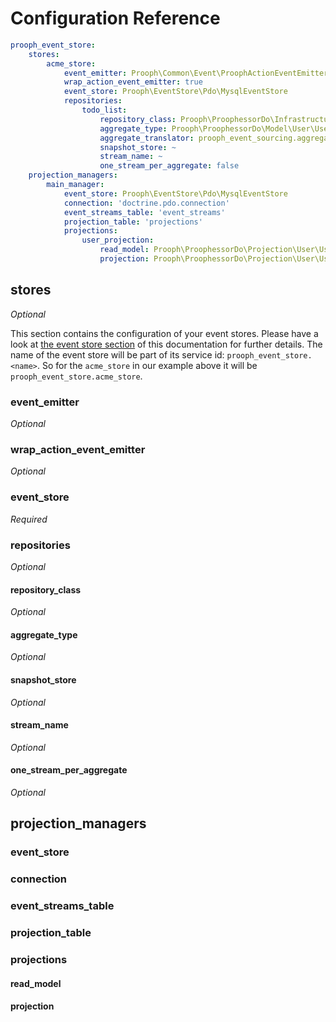 # Configuration Reference

```yaml
prooph_event_store:
    stores:
        acme_store:
            event_emitter: Prooph\Common\Event\ProophActionEventEmitter
            wrap_action_event_emitter: true
            event_store: Prooph\EventStore\Pdo\MysqlEventStore
            repositories:
                todo_list:
                    repository_class: Prooph\ProophessorDo\Infrastructure\Repository\EventStoreUserCollection
                    aggregate_type: Prooph\ProophessorDo\Model\User\User
                    aggregate_translator: prooph_event_sourcing.aggregate_translator
                    snapshot_store: ~
                    stream_name: ~
                    one_stream_per_aggregate: false
    projection_managers:
        main_manager:
            event_store: Prooph\EventStore\Pdo\MysqlEventStore
            connection: 'doctrine.pdo.connection'
            event_streams_table: 'event_streams'
            projection_table: 'projections'
            projections:
                user_projection:
                    read_model: Prooph\ProophessorDo\Projection\User\UserReadModel
                    projection: Prooph\ProophessorDo\Projection\User\UserProjection
```

## stores

*Optional*

This section contains the configuration of your event stores.
Please have a look at [the event store section](./event_store.md) of this documentation for further details.
The name of the event store will be part of its service id: `prooph_event_store.<name>`.
So for the `acme_store` in our example above it will be `prooph_event_store.acme_store`. 

### event_emitter

*Optional*


### wrap_action_event_emitter

*Optional*


### event_store

*Required*



### repositories

*Optional*


#### repository_class

*Optional*


#### aggregate_type

*Optional*


#### snapshot_store

*Optional*


#### stream_name

*Optional*


#### one_stream_per_aggregate

*Optional*


## projection_managers

### event_store

### connection

### event_streams_table

### projection_table

### projections

#### read_model

#### projection
